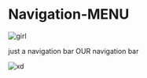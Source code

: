 # Navigation-MENU
![girl](https://i.imgur.com/vLoKMe2.gif)


 just a navigation bar
 OUR navigation bar
 
 ![xd](https://memetemplate.in/uploads/1638303523.jpeg)

